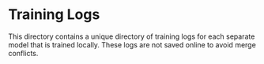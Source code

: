 # Training Logs

This directory contains a unique directory of training logs for each separate model that is trained locally. These logs are not saved online to avoid merge conflicts.
